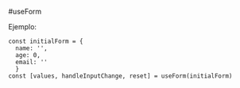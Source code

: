 #useForm

Ejemplo: 
```
const initialForm = {
  name: '',
  age: 0,
  email: ''
  }
const [values, handleInputChange, reset] = useForm(initialForm)
```